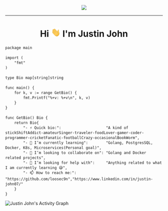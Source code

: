 <p align="center">
  <img src="https://github.com/thompsonemerson/thompsonemerson/raw/master/cover-thompson.png" height="200"/>
</p>
<hr>

<h1 align="center">Hi <img src="https://raw.githubusercontent.com/ABSphreak/ABSphreak/master/gifs/Hi.gif" width="30px"> I'm Justin John</h1>
<!-- <h2> Connect with me <img src='https://raw.githubusercontent.com/ShahriarShafin/ShahriarShafin/main/Assets/handshake.gif' width="100px"> </h2>
<p align="left">
  <a href="https://www.linkedin.com/in/justin-john07/">
    <img src="https://www.vectorlogo.zone/logos/linkedin/linkedin-icon.svg" alt="Justin John's LinkedIn Profile" height="30" width="30">
  </a>
 </p> -->
 
```golang
package main

import (
	"fmt"
)

type Bio map[string]string

func main() {
	for k, v := range GetBio() {
		fmt.Printf("%+v: %+v\n", k, v)
	}
}

func GetBio() Bio {
	return Bio{
		"- ⚡ Quick bio:":                    "A kind of stickShiftAddict-amateurSinger-traveler-foodLover-gamer-coder-programmer-cricketFanatic-footballCrazy-occasionalBookWorm",
		"- 🌱 I’m currently learning":        "Golang, PostgresSQL, Docker, K8s, Microservices(Personal goal)",
		"- 👯 I’m looking to collaborate on": "Golang and Docker related projects",
		"- 🤔 I’m looking for help with":     "Anything related to what I am currently learning 😅",
		"- 📫 How to reach me:":              "https://github.com/loosec9n","https://www.linkedin.com/in/justin-john07/"
	}
}
```
![Justin John's Activity Graph](https://activity-graph.herokuapp.com/graph?username=loosec9n&custom_title=Justin%20John's%20Contribution%20Graph&theme=gruvbox&bg_color=282828&hide_border=true&line=d1a01f&point=c58545)

